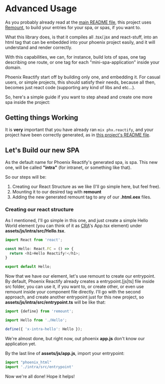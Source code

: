 # Advanced Usage

As you probably already read at the [main README file](https://github.com/joojscript/phoenix_reactify/blob/master/README.md), this project uses [Remount](https://github.com/rstacruz/remount), to build your entries for your spa, or spas, if you want to.

What this library does, is that it compiles all .tsx/.jsx and react-stuff, into an html tag that can be embedded into your phoenix project easily, and it will understand and render correctly.

With this capabilities, we can, for instance, build lots of spas, one tag describing one route, or one tag for each "mini-spa-application" inside your domain.

Phoenix Reactify start off by building only one, and embedding it. For casual users, or simple projects, this should satisfy their needs, because all then, becomes just react code (supporting any kind of libs and etc...).

So, here's a simple guide if you want to step ahead and create one more spa inside the project:

## Getting things Working

It is **very** important that you have already ran `mix phx.reactify`, and your project have been correctly generated, as in [this project's README file](https://github.com/joojscript/phoenix_reactify/blob/master/README.md).

## Let's Build our new SPA

As the default name for Phoenix Reactify's generated spa, is spa. This new one, will be called **"intra"** (for intranet, or something like that).

So our steps will be:
1. Creating our React Structure as we like (I'll go simple here, but feel free).
2. Mounting it to our desired tag with **remount**
3. Adding the new generated remount tag to any of our **.html.eex** files.

### Creating our react structure

As I mentioned, I'll go simple in this one, and just create a simple Hello World element (you can think of it as [CRA](https://create-react-app.dev)'s App.tsx element) under **assets/js/intra/src/Hello.tsx**.

```javascript
import React from 'react';

const Hello: React.FC = () => {
  return <h1>Hello Reactify!</h1>;
}

export default Hello;
```

Now that we have our element, let's use remount to create our entrypoint. By default, Phoenix Reactify already creates a entrypoint.[js|ts] file inside src folder, you can use it, if you want to, or create other, or even use remount inside your component file directly. I'll go with the second approach, and create another entrypoint just for this new project, so **assets/js/intra/src/entrypoint.ts** will be like that:

```javascript
import {define} from 'remount';

import Hello from './Hello';

define({ 'x-intra-hello': Hello });
```

We're almost done, but right now, out phoenix **app.js** don't know our application yet.

By the last line of **assets/js/app.js**, import your entrypoint:

```javascript
import "phoenix_html"
import './intra/src/entrypoint'
```

Now we're all done! Hope it helps!

